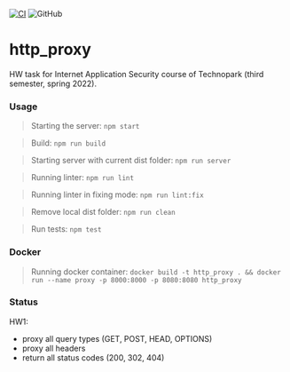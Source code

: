 [![CI](https://github.com/DPeshkoff/http_proxy/actions/workflows/CI.yml/badge.svg?branch=master)](https://github.com/DPeshkoff/http_proxy/actions/workflows/CI.yml) ![GitHub](https://img.shields.io/github/license/DPeshkoff/http_proxy?style=plastic)

# http_proxy
HW task for Internet Application Security course of Technopark (third semester, spring 2022).

### Usage

> Starting the server: `npm start`

> Build: `npm run build`

> Starting server with current dist folder: `npm run server`

> Running linter: `npm run lint`

> Running linter in fixing mode: `npm run lint:fix`

> Remove local dist folder: `npm run clean`

> Run tests: `npm test`

### Docker

> Running docker container: `docker build -t http_proxy . && docker run --name proxy -p 8000:8000 -p 8080:8080 http_proxy`

### Status

HW1:
- proxy all query types (GET, POST, HEAD, OPTIONS)
- proxy all headers
- return all status codes (200, 302, 404)
